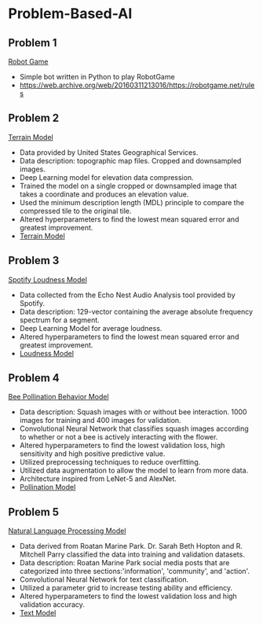 # Problem-Based-AI

## Problem 1 
  [Robot Game](https://github.com/sydneymagee/Problem-Based-AI/tree/master/Problem1)  
  * Simple bot written in Python to play RobotGame
  * https://web.archive.org/web/20160311213016/https://robotgame.net/rules
## Problem 2
  [Terrain Model](https://github.com/sydneymagee/Problem-Based-AI/tree/master/Problem2)
  * Data provided by United States Geographical Services.
  * Data description: topographic map files. Cropped and downsampled images.
  * Deep Learning model for elevation data compression.
  * Trained the model on a single cropped or downsampled image that takes a coordinate and produces an elevation value.
  * Used the minimum description length (MDL) principle to compare the compressed tile to the original tile.
  * Altered hyperparameters to find the lowest mean squared error and greatest improvement.
  * [Terrain Model](https://github.com/sydneymagee/Problem-Based-AI/blob/master/Problem2/Terrain/model.py)
## Problem 3
  [Spotify Loudness Model](https://github.com/sydneymagee/Problem-Based-AI/tree/master/Problem3)
  * Data collected from the Echo Nest Audio Analysis tool provided by Spotify.
  * Data description: 129-vector containing the average absolute frequency spectrum for a segment.
  * Deep Learning Model for average loudness.
  * Altered hyperparameters to find the lowest mean squared error and greatest improvement.
  * [Loudness Model](https://github.com/sydneymagee/Problem-Based-AI/blob/master/Problem3/model0.py)
## Problem 4
  [Bee Pollination Behavior Model](https://github.com/sydneymagee/Problem-Based-AI/tree/master/Problem4)
  * Data description: Squash images with or without bee interaction. 1000 images for training and 400 images for validation.
  * Convolutional Neural Network that classifies squash images according to whether or not a bee is actively interacting with the flower.
  * Altered hyperparameters to find the lowest validation loss, high sensitivity and high positive predictive value.
  * Utilized preprocessing techniques to reduce overfitting.
  * Utilized data augmentation to allow the model to learn from more data.
  * Architecture inspired from LeNet-5 and AlexNet.
  * [Pollination Model](https://github.com/sydneymagee/Problem-Based-AI/blob/master/Problem4/squash1.py)
## Problem 5
  [Natural Language Processing Model](https://github.com/sydneymagee/Problem-Based-AI/tree/master/Problem5)
  * Data derived from Roatan Marine Park. Dr. Sarah Beth Hopton and R. Mitchell Parry classified the data into training and validation datasets.
  * Data description: Roatan Marine Park social media posts that are categorized into three sections:'information', 'community', and 'action'.
  * Convolutional Neural Network for text classification.
  * Utilized a parameter grid to increase testing ability and efficiency.
  * Altered hyperparameters to find the lowest validation loss and high validation accuracy.
  * [Text Model](https://github.com/sydneymagee/Problem-Based-AI/blob/master/Problem5/roatan_sjm.py)
